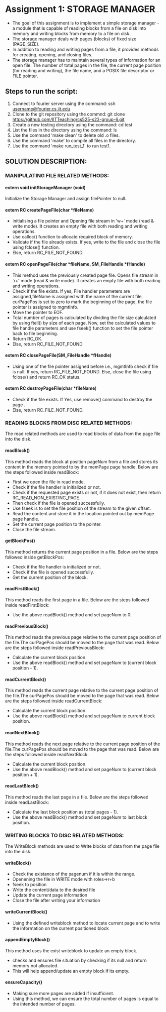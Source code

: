 
# Assignment 1: STORAGE MANAGER

- The goal of this assignment is to implement a simple storage manager - a module that is capable of reading blocks from a file on disk into memory and writing blocks from memory to a file on disk.<br>
- The storage manager deals with pages (blocks) of fixed size (PAGE_SIZE). <br>
- In addition to reading and writing pages from a file, it provides methods for creating, opening, and closing files. <br>
- The storage manager has to maintain several types of information for an open file: The number of total pages in the file, the current page position (for reading and writing), the file name, and a POSIX file descriptor or FILE pointer. <br>

## Steps to run the script:

1. Connect to fourier server using the command: ssh username@fourier.cs.iit.edu
2. Clone to the git repository using the commnd: git clone https://github.com/IITTeaching/cs525-s23-group-6.git
3. Create a new testing directory using the command: cd test
4. List the files in the directory using the command: ls
5. Use the command 'make clean' to delete old .o files.
6. Use the command 'make' to compile all files in the directory.
7. Use the command 'make run_test_1' to run test1.


## SOLUTION DESCRIPTION:

### MANIPULATING FILE RELATED METHODS:

#### extern void initStorageManager (void)
Initialize the Storage Manager and assign filePointer to null.

#### extern RC createPageFile(char *fileName)

- Initialising a file pointer and Opening file stream in 'w+' mode (read & write mode). It creates an empty file with both reading and writing operations.
- Use calloc() function to allocate required block of memory.
- Validate if the file already exists. If yes, write to the file and close the file using fclose() function.
- Else, return RC_FILE_NOT_FOUND.

#### extern RC openPageFile(char *fileName, SM_FileHandle *fHandle)

- This method uses the previously created page file. Opens file stream in 'r+' mode (read & write mode). It creates an empty file with both reading and writing operations.
- Check if the file exists. If yes, File handler parameters are assigned,fileName is assigned with the name of the current file, curPagePos is set to zero to mark the beginning of the page, the file pointer is assigned to mgmtInfo.
- Move the pointer to EOF.
- Total number of pages is calculated by dividing the file size calculated by using ftell() by size of each page.
Now, set the calculated values to file handle parameters and use fseek() function to set the file pointer back to file beginning.
- Return RC_OK.
- Else, return RC_FILE_NOT_FOUND

#### extern RC closePageFile(SM_FileHandle *fHandle)

- Using one of the file pointer assigned before i.e., mgmtInfo check if file is null. If yes, return RC_FILE_NOT_FOUND. Else, close the file using fclose() and return RC_OK status.

#### extern RC destroyPageFile(char *fileName)
- Check if the file exists. If Yes, use remove() command to destroy the page .
- Else, return RC_FILE_NOT_FOUND.



### READING BLOCKS FROM DISC RELATED METHODS:

The read related methods are used to read blocks of data from the page file into the disk.

#### readBlock()
This method reads the block at position pageNum from a file and stores its content in the memory pointed to by the memPage page handle. 
Below are the steps followed inside readBlock:
- First we open the file in read mode.
- Check if the file handler is initialized or not.
- Check if the requested page exists or not, if it does not exist, then return RC_READ_NON_EXISTING_PAGE.
- Then check if the file is opened successfully.
- Use fseek is to set the file position of the stream to the given offset.
- Read the content and store it in the location pointed out by memPage page handle.
- Set the current page position to the pointer.
- Close the file stream.

#### getBlockPos()
This method returns the current page position in a file. 
Below are the steps followed inside getBlockPos:
- Check if the file handler is initialized or not.
- Check if the file is opened successfully.
- Get the current position of the block.

#### readFirstBlock()
This method reads the first page in a file. 
Below are the steps followed inside readFirstBlock:
- Use the above readBlock() method and set pageNum to 0.

#### readPreviousBlock()
This method reads the previous page relative to the current page position of the file.The curPagePos should be moved to the page that was read. 
Below are the steps followed inside readPreviousBlock: 
- Calculate the current block position.
- Use the above readBlock() method and set pageNum to (current block position - 1).

#### readCurrentBlock()
This method reads the current page relative to the current page position of the file.The curPagePos should be moved to the page that was read. 
Below are the steps followed inside readCurrentBlock:
- Calculate the current block position.
- Use the above readBlock() method and set pageNum to current block position.

#### readNextBlock()
This method reads the next page relative to the current page position of the file.The curPagePos should be moved to the page that was read. 
Below are the steps followed inside readNextBlock:
- Calculate the current block position.
- Use the above readBlock() method and set pageNum to (current block position + 1).

#### readLastBlock()
This method reads the last page in a file. 
Below are the steps followed inside readLastBlock:
- Calculate the last block position as (total pages - 1).
- Use the above readBlock() method and set pageNum to last block position.


### WRITING BLOCKS TO DISC RELATED METHODS:

The WriteBlock  methods are used to Write blocks of data from the page file into the disk.

#### writeBlock()

- Check the existance of the pagenum if it is within the range.
- Openening the file in WRITE mode with roles->r+b
- fseek to position
- Write the content/data to the desired file 
- Update the current page information 
- Close the file after writing your information

####  writeCurrentBlock()

- Using the defined writeblock method to locate current page and to write the information on the current positioned block

#### appendEmptyBlock()
This method uses the exist writeblock to update an empty block.
- checks and ensures file situation by checking if its null and return memory not allocated. 
- This will help append/update an empty block if its empty.

#### ensureCapacity()
- Making sure more pages are added if insufficient.
- Using this method, we can ensure the total number of pages is equal to the intended number of pages.

